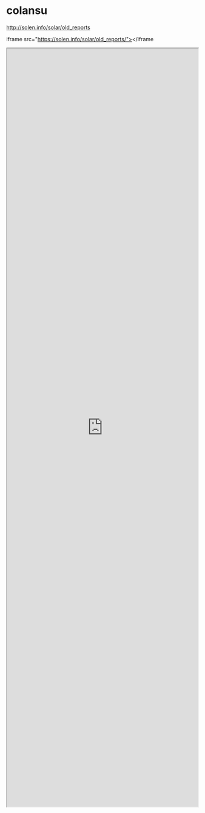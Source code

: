 # colansu
http://solen.info/solar/old_reports

iframe src="https://solen.info/solar/old_reports/"></iframe 

<iframe src="https://solen.info/solar/old_reports/" width="100%" height="2000"></iframe>

